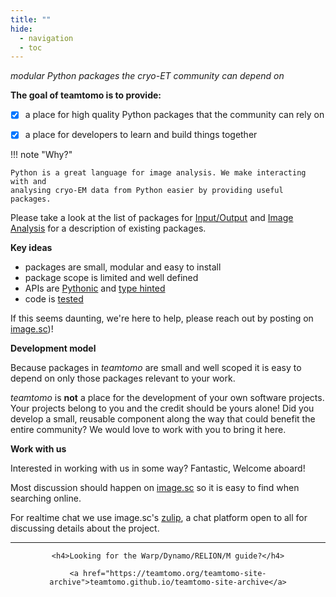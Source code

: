 ```yaml
---
title: ""
hide:
  - navigation
  - toc
---
```

<style>
  .md-typeset h1,
  .md-content__button {
    display: none;
  }
</style>


*modular Python packages the cryo-ET community can depend on*

**The goal of teamtomo is to provide:**

- [x] a place for high quality Python packages that the community can rely on
- [x] a place for developers to learn and build things together


!!! note "Why?"

    Python is a great language for image analysis. We make interacting with and
    analysing cryo-EM data from Python easier by providing useful packages.


Please take a look at the list of packages for [Input/Output](site/io_packages) and [Image Analysis](site/image_analysis_packages) for a description of existing packages.


**Key ideas**

- packages are small, modular and easy to install
- package scope is limited and well defined
- APIs are [Pythonic](https://peps.python.org/pep-0020/) and [type hinted](https://docs.python.org/3/library/typing.html)
- code is [tested](https://docs.pytest.org/en/7.1.x/)

If this seems daunting, we're here to help, please reach out by posting on [image.sc](https://forum.image.sc/tag/teamtomo))!

**Development model**

Because packages in *teamtomo* are small and well scoped it is easy to 
depend on only those packages relevant to your work. 

*teamtomo* is **not** a place for the development of your own software projects. 
Your projects belong to you and the credit should be yours alone! 
Did you develop a small, reusable component along the way that could benefit the 
entire community? We would love to work with you to bring it here.

**Work with us**

Interested in working with us in some way? Fantastic, Welcome aboard! 

Most discussion should happen on [image.sc](https://forum.image.sc/tag/teamtomo) so it is easy to find when searching online.

For realtime chat we use image.sc's [zulip](https://imagesc.zulipchat.com/#narrow/stream/426493-TeamTomo), a chat platform open to all for discussing details about the project. 


-----


<div align="center">

    <h4>Looking for the Warp/Dynamo/RELION/M guide?</h4>

    <a href="https://teamtomo.org/teamtomo-site-archive">teamtomo.github.io/teamtomo-site-archive</a>

</div>

